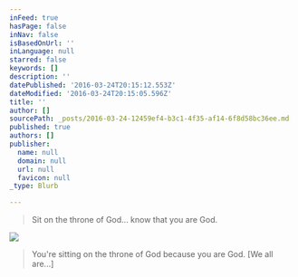 ```yaml
---
inFeed: true
hasPage: false
inNav: false
isBasedOnUrl: ''
inLanguage: null
starred: false
keywords: []
description: ''
datePublished: '2016-03-24T20:15:12.553Z'
dateModified: '2016-03-24T20:15:05.596Z'
title: ''
author: []
sourcePath: _posts/2016-03-24-12459ef4-b3c1-4f35-af14-6f8d58bc36ee.md
published: true
authors: []
publisher:
  name: null
  domain: null
  url: null
  favicon: null
_type: Blurb

---
```

> Sit on the throne of God... know that you are God.

![](https://s3-us-west-2.amazonaws.com/the-grid-img/p/882b5ff7054bbcba682bcd9679f6704526a9bea5.jpg)

> You're sitting on the throne of God because you are God. \[We all are...\]